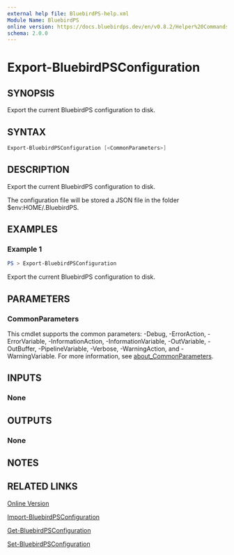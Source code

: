 ```yaml
---
external help file: BluebirdPS-help.xml
Module Name: BluebirdPS
online version: https://docs.bluebirdps.dev/en/v0.8.2/Helper%20Commands/Export-BluebirdPSConfiguration
schema: 2.0.0
---
```


# Export-BluebirdPSConfiguration

## SYNOPSIS

Export the current BluebirdPS configuration to disk.

## SYNTAX

```powershell
Export-BluebirdPSConfiguration [<CommonParameters>]
```

## DESCRIPTION

Export the current BluebirdPS configuration to disk.

The configuration file will be stored a JSON file in the folder $env:HOME/.BluebirdPS.

## EXAMPLES

### Example 1

```powershell
PS > Export-BluebirdPSConfiguration
```

Export the current BluebirdPS configuration to disk.

## PARAMETERS

### CommonParameters

This cmdlet supports the common parameters: -Debug, -ErrorAction, -ErrorVariable, -InformationAction, -InformationVariable, -OutVariable, -OutBuffer, -PipelineVariable, -Verbose, -WarningAction, and -WarningVariable. For more information, see [about_CommonParameters](http://go.microsoft.com/fwlink/?LinkID=113216).

## INPUTS

### None

## OUTPUTS

### None

## NOTES

## RELATED LINKS

[Online Version](https://docs.bluebirdps.dev/en/v0.8.2/Helper%20Commands/Export-BluebirdPSConfiguration)

[Import-BluebirdPSConfiguration](https://docs.bluebirdps.dev/en/v0.8.2/Helper%20Commands/Import-BluebirdPSConfiguration)

[Get-BluebirdPSConfiguration](https://docs.bluebirdps.dev/en/v0.8.2/Helper%20Commands/Get-BluebirdPSConfiguration)

[Set-BluebirdPSConfiguration](https://docs.bluebirdps.dev/en/v0.8.2/Helper%20Commands/Set-BluebirdPSConfiguration)
